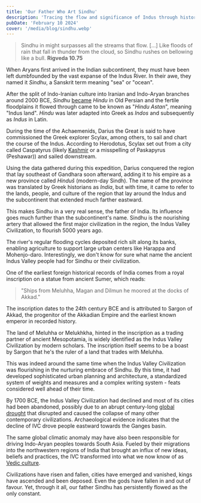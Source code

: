 ```yaml
---
title: 'Our Father Who Art Sindhu'
description: 'Tracing the flow and significance of Indus through history'
pubDate: 'February 10 2024'
cover: '/media/blog/sindhu.webp'
---
```


> Sindhu in might surpasses all the streams that flow. \[...] Like floods of rain that fall in thunder from the cloud, so Sindhu rushes on bellowing like a bull.
> **Rigveda 10.75**

When Aryans first arrived in the Indian subcontinent, they must have been left dumbfounded by the vast expanse of the Indus River. In their awe, they named it _Sindhu_, a Sanskrit term meaning "sea" or "ocean".

After the split of Indo-Iranian culture into Iranian and Indo-Aryan branches around 2000 BCE, _Sindhu_ [became](https://en.wikipedia.org/wiki/Proto-Iranian_language#Development_into_Old_Iranian) _Hindu_ in Old Persian and the fertile floodplains it flowed through came to be known as "_Hindu Astan_", meaning "Indus land". _Hindu_ was later adapted into Greek as _Indos_ and subsequently as _Indus_ in Latin.

During the time of the Achaemenids, Darius the Great is said to have commissioned the Greek explorer Scylax, among others, to sail and chart the course of the Indus. According to Herodotus, Scylax set out from a city called Caspatyrus (likely [Kashmir](http://www.perseus.tufts.edu/hopper/text?doc=Perseus%3Atext%3A1999.04.0064%3Aentry%3Dcaspatyrus-geo) or a misspelling of Paskapyrus (Peshawar)) and sailed downstream.

Using the data gathered during this expedition, Darius conquered the region that lay southeast of Gandhara soon afterward, adding it to his empire as a new province called _Hinduš_ (modern-day Sindh). The name of the province was translated by Greek historians as _India_, but with time, it came to refer to the lands, people, and culture of the region that lay around the Indus and the subcontinent that extended much farther eastward.

This makes Sindhu in a very real sense, the father of India. Its influence goes much further than the subcontinent's name. Sindhu is the nourishing artery that allowed the first major civilization in the region, the Indus Valley Civilization, to flourish 5000 years ago.

The river's regular flooding cycles deposited rich silt along its banks, enabling agriculture to support large urban centers like Harappa and Mohenjo-daro. Interestingly, we don't know for sure what name the ancient Indus Valley people had for Sindhu or their civilization.

One of the earliest foreign historical records of India comes from a royal inscription on a statue from ancient Sumer, which reads:

> "Ships from Meluhha, Magan and Dilmun he moored at the docks of Akkad."

The inscription dates to the 24th century BCE and is attributed to Sargon of Akkad, the progenitor of the Akkadian Empire and the earliest known emperor in recorded history.

The land of Meluhha or Melukhkha, hinted in the inscription as a trading partner of ancient Mesopotamia, is widely identified as the Indus Valley Civilization by modern scholars. The inscription itself seems to be a boast by Sargon that he's the ruler of a land that trades with Meluhha.

This was indeed around the same time when the Indus Valley Civilization was flourishing in the nurturing embrace of Sindhu. By this time, it had developed sophisticated urban planning and architecture, a standardized system of weights and measures and a complex writing system - feats considered well ahead of their time.

By 1700 BCE, the Indus Valley Civilization had declined and most of its cities had been abandoned, possibly due to an abrupt century-long [global drought](https://en.wikipedia.org/wiki/4.2-kiloyear_event) that disrupted and caused the collapse of many other contemporary civilizations. Archaeological evidence indicates that the decline of IVC drove people eastward towards the Ganges basin.

The same global climatic anomaly may have also been responsible for driving Indo-Aryan peoples towards South Asia. Fueled by their migrations into the northwestern regions of India that brought an influx of new ideas, beliefs and practices, the IVC transformed into what we now know of as [Vedic culture](https://en.wikipedia.org/wiki/Vedic_period).

Civilizations have risen and fallen, cities have emerged and vanished, kings have ascended and been deposed. Even the gods have fallen in and out of favour. Yet, through it all, our father Sindhu has persistently flowed as the only constant.
